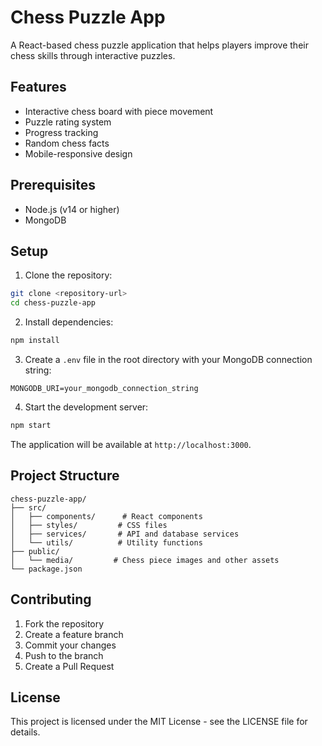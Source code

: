 # Chess Puzzle App

A React-based chess puzzle application that helps players improve their chess skills through interactive puzzles.

## Features

- Interactive chess board with piece movement
- Puzzle rating system
- Progress tracking
- Random chess facts
- Mobile-responsive design

## Prerequisites

- Node.js (v14 or higher)
- MongoDB

## Setup

1. Clone the repository:
```bash
git clone <repository-url>
cd chess-puzzle-app
```

2. Install dependencies:
```bash
npm install
```

3. Create a `.env` file in the root directory with your MongoDB connection string:
```
MONGODB_URI=your_mongodb_connection_string
```

4. Start the development server:
```bash
npm start
```

The application will be available at `http://localhost:3000`.

## Project Structure

```
chess-puzzle-app/
├── src/
│   ├── components/      # React components
│   ├── styles/         # CSS files
│   ├── services/       # API and database services
│   └── utils/          # Utility functions
├── public/
│   └── media/         # Chess piece images and other assets
└── package.json
```

## Contributing

1. Fork the repository
2. Create a feature branch
3. Commit your changes
4. Push to the branch
5. Create a Pull Request

## License

This project is licensed under the MIT License - see the LICENSE file for details. 
